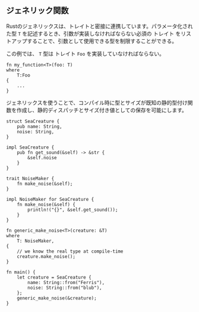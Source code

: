 ## ジェネリック関数

Rustのジェネリックスは、トレイトと密接に連携しています。パラメータ化された型 `T` を記述するとき、引数が実装しなければならない必須の トレイト をリストアップすることで、引数として使用できる型を制限することができる。

この例では、 `T` 型は トレイト `Foo` を実装していなければならない。

```
fn my_function<T>(foo: T)
where
    T:Foo
{
    ...
}
```

ジェネリックスを使うことで、コンパイル時に型とサイズが既知の静的型付け関数を作成し、静的ディスパッチとサイズ付き値としての保存を可能にします。

```
struct SeaCreature {
    pub name: String,
    noise: String,
}

impl SeaCreature {
    pub fn get_sound(&self) -> &str {
        &self.noise
    }
}

trait NoiseMaker {
    fn make_noise(&self);
}

impl NoiseMaker for SeaCreature {
    fn make_noise(&self) {
        println!("{}", &self.get_sound());
    }
}

fn generic_make_noise<T>(creature: &T)
where
    T: NoiseMaker,
{
    // we know the real type at compile-time
    creature.make_noise();
}

fn main() {
    let creature = SeaCreature {
        name: String::from("Ferris"),
        noise: String::from("blub"),
    };
    generic_make_noise(&creature);
}
```